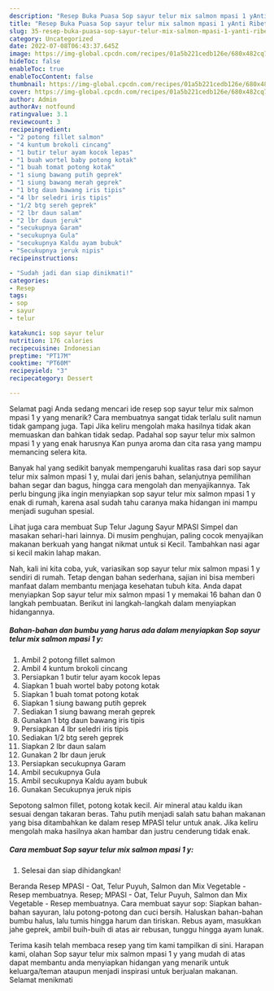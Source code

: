 ```yaml
---
description: "Resep Buka Puasa Sop sayur telur mix salmon mpasi 1 yAnti Ribet"
title: "Resep Buka Puasa Sop sayur telur mix salmon mpasi 1 yAnti Ribet"
slug: 35-resep-buka-puasa-sop-sayur-telur-mix-salmon-mpasi-1-yanti-ribet
category: Uncategorized
date: 2022-07-08T06:43:37.645Z
image: https://img-global.cpcdn.com/recipes/01a5b221cedb126e/680x482cq70/sop-sayur-telur-mix-salmon-mpasi-1-y-foto-resep-utama.jpg
hideToc: false
enableToc: true
enableTocContent: false
thumbnail: https://img-global.cpcdn.com/recipes/01a5b221cedb126e/680x482cq70/sop-sayur-telur-mix-salmon-mpasi-1-y-foto-resep-utama.jpg
cover: https://img-global.cpcdn.com/recipes/01a5b221cedb126e/680x482cq70/sop-sayur-telur-mix-salmon-mpasi-1-y-foto-resep-utama.jpg
author: Admin
authorAv: notfound
ratingvalue: 3.1
reviewcount: 3
recipeingredient:
- "2 potong fillet salmon"
- "4 kuntum brokoli cincang"
- "1 butir telur ayam kocok lepas"
- "1 buah wortel baby potong kotak"
- "1 buah tomat potong kotak"
- "1 siung bawang putih geprek"
- "1 siung bawang merah geprek"
- "1 btg daun bawang iris tipis"
- "4 lbr seledri iris tipis"
- "1/2 btg sereh geprek"
- "2 lbr daun salam"
- "2 lbr daun jeruk"
- "secukupnya Garam"
- "secukupnya Gula"
- "secukupnya Kaldu ayam bubuk"
- "Secukupnya jeruk nipis"
recipeinstructions:

- "Sudah jadi dan siap dinikmati!"
categories:
- Resep
tags:
- sop
- sayur
- telur

katakunci: sop sayur telur 
nutrition: 176 calories
recipecuisine: Indonesian
preptime: "PT17M"
cooktime: "PT60M"
recipeyield: "3"
recipecategory: Dessert

---
```



Selamat pagi Anda sedang mencari ide resep sop sayur telur mix salmon mpasi 1 y yang menarik? Cara membuatnya sangat tidak terlalu sulit namun tidak gampang juga. Tapi Jika keliru mengolah maka hasilnya tidak akan memuaskan dan bahkan tidak sedap. Padahal sop sayur telur mix salmon mpasi 1 y yang enak harusnya Kan punya aroma dan cita rasa yang mampu memancing selera kita.


Banyak hal yang sedikit banyak mempengaruhi kualitas rasa dari sop sayur telur mix salmon mpasi 1 y, mulai dari jenis bahan, selanjutnya pemilihan bahan segar dan bagus, hingga cara mengolah dan menyajikannya. Tak perlu bingung jika ingin menyiapkan sop sayur telur mix salmon mpasi 1 y enak di rumah, karena asal sudah tahu caranya maka hidangan ini mampu menjadi suguhan spesial.

Lihat juga cara membuat Sup Telur Jagung Sayur MPASI Simpel dan masakan sehari-hari lainnya. Di musim penghujan, paling cocok menyajikan makanan berkuah yang hangat nikmat untuk si Kecil. Tambahkan nasi agar si kecil makin lahap makan.


Nah, kali ini kita coba, yuk, variasikan sop sayur telur mix salmon mpasi 1 y sendiri di rumah. Tetap dengan bahan sederhana, sajian ini bisa memberi manfaat dalam membantu menjaga kesehatan tubuh kita. Anda dapat menyiapkan Sop sayur telur mix salmon mpasi 1 y memakai 16 bahan dan 0 langkah pembuatan. Berikut ini langkah-langkah dalam menyiapkan hidangannya.

<!--inarticleads1-->

##### Bahan-bahan dan bumbu yang harus ada dalam menyiapkan Sop sayur telur mix salmon mpasi 1 y:

1. Ambil 2 potong fillet salmon
1. Ambil 4 kuntum brokoli cincang
1. Persiapkan 1 butir telur ayam kocok lepas
1. Siapkan 1 buah wortel baby potong kotak
1. Siapkan 1 buah tomat potong kotak
1. Siapkan 1 siung bawang putih geprek
1. Sediakan 1 siung bawang merah geprek
1. Gunakan 1 btg daun bawang iris tipis
1. Persiapkan 4 lbr seledri iris tipis
1. Sediakan 1/2 btg sereh geprek
1. Siapkan 2 lbr daun salam
1. Gunakan 2 lbr daun jeruk
1. Persiapkan secukupnya Garam
1. Ambil secukupnya Gula
1. Ambil secukupnya Kaldu ayam bubuk
1. Gunakan Secukupnya jeruk nipis


Sepotong salmon fillet, potong kotak kecil. Air mineral atau kaldu ikan sesuai dengan takaran beras. Tahu putih menjadi salah satu bahan makanan yang bisa ditambahkan ke dalam resep MPASI telur untuk anak. Jika keliru mengolah maka hasilnya akan hambar dan justru cenderung tidak enak. 

<!--inarticleads2-->

##### Cara membuat Sop sayur telur mix salmon mpasi 1 y:


1. Selesai dan siap dihidangkan!

Beranda Resep MPASI - Oat, Telur Puyuh, Salmon dan Mix Vegetable - Resep membuatnya. Resep; MPASI - Oat, Telur Puyuh, Salmon dan Mix Vegetable - Resep membuatnya. Cara membuat sayur sop: Siapkan bahan-bahan sayuran, lalu potong-potong dan cuci bersih. Haluskan bahan-bahan bumbu halus, lalu tumis hingga harum dan tiriskan. Rebus ayam, masukkan jahe geprek, ambil buih-buih di atas air rebusan, tunggu hingga ayam lunak. 

Terima kasih telah membaca resep yang tim kami tampilkan di sini. Harapan kami, olahan Sop sayur telur mix salmon mpasi 1 y yang mudah di atas dapat membantu anda menyiapkan hidangan yang menarik untuk keluarga/teman ataupun menjadi inspirasi untuk berjualan makanan. Selamat menikmati
